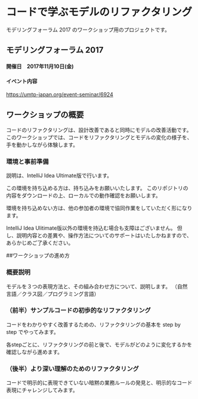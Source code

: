 コードで学ぶモデルのリファクタリング
====================================

モデリングフォーラム 2017 のワークショップ用のプロジェクトです。

## モデリングフォーラム 2017

#### 開催日　2017年11月10日(金)
#### イベント内容

https://umtp-japan.org/event-seminar/6924 

## ワークショップの概要

コードのリファクタリングは、設計改善であると同時にモデルの改善活動です。
このワークショップでは、コードをリファクタリングとモデルの変化の様子を、手を動かしながら体験します。

### 環境と事前準備

説明は、IntelliJ Idea  Ultimate版で行います。

この環境を持ち込める方は、持ち込みをお願いいたします。
このリポジトリの内容をダウンロードの上、ローカルでの動作確認をお願いします。

環境を持ち込めない方は、他の参加者の環境で協同作業をしていただく形になります。

IntelliJ Idea Ulitimate版以外の環境を持込む場合も支障はございません。
但し、説明内容との差異や、操作方法についてのサポートはいたしかねますので、あらかじめご了承ください。

##ワークショップの進め方

### 概要説明

モデルを３つの表現方法と、その組み合わせ方について、説明します。
（自然言語／クラス図／プログラミング言語）

### （前半）サンプルコードの初歩的なリファクタリング

コードをわかりやすく改善するための、リファクタリングの基本を step by step でやってみます。

各stepごとに、リファクタリングの前と後で、モデルがどのように変化するかを確認しながら進めます。

### （後半）より深い理解のためのリファクタリング

コードで明示的に表現できていない暗黙の業務ルールの発見と、明示的なコード表現にチャレンジしてみます。

